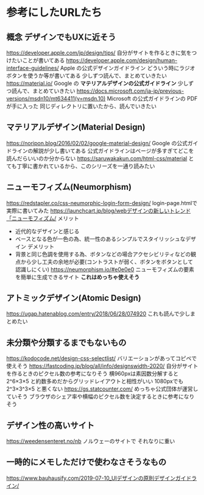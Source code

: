 # 参考にしたURLたち
## 概念 デザインでもUXに近そう
https://developer.apple.com/jp/design/tips/
自分がサイトを作るときに気をつけたいことが書いてある
https://developer.apple.com/design/human-interface-guidelines/
Apple の公式デザインガイドライン
どういう時にラジオボタンを使うか等が書いてある
少しずつ読んで、まとめていきたい
https://material.io/
Google の __マテリアルデザインの公式ガイドライン__
少しずつ読んで、まとめていきたい
https://docs.microsoft.com/ja-jp/previous-versions/msdn10/mt634411(v=msdn.10)
Microsoft の公式ガイドラインの PDF が手に入った
同じディレクトリに置いたから、読んでいきたい

## マテリアルデザイン(Material Design)
https://noripon.blog/2016/02/02/google-material-design/
Google の公式ガイドラインの解説が少し書いてある
公式ガイドラインはページが多すぎてどこを読んだらいいのか分からない
https://saruwakakun.com/html-css/material
とても丁寧に書かれているから、このシリーズを一通り読みたい
## ニューモフィズム(Neumorphism)
https://redstapler.co/css-neumorphic-login-form-design/
login-page.htmlで実際に書いてみた
https://launchcart.jp/blog/webデザインの新しいトレンド「ニューモフィズム/
メリット
- 近代的なデザインと感じる
- ベースとなる色が一色の為、統一性のあるシンプルでスタイリッシュなデザイン
デメリット
- 背景と同じ色調を使用する為、ボタンなどの場合アクセシビリティなどの観点から少し工夫の余地が必要(コントラストが弱く、ボタンをボタンとして認識しにくい)
https://neumorphism.io/#e0e0e0
ニューモフィズムの要素を簡単に生成できるサイト
__これはめっちゃ使えそう__
## アトミックデザイン(Atomic Design)
https://ugap.hatenablog.com/entry/2018/06/28/074920
これも読んで少しまとめたい
## 未分類や分類するまでもないもの
https://kodocode.net/design-css-selectlist/
バリエーションがあってコピペで使えそう
https://fastcoding.jp/blog/all/info/designswidth-2020/
自分がサイトを作るときのピクセル数の参考になりそう
横960pxは素因数分解すると 2^6×3×5 と約数多めだからグリッドレイアウトと相性がいい
1080pxでも 2^3×3^3×5 と悪くない
https://gs.statcounter.com/
めっちゃ公式団体が運営していそう
ブラウザのシェア率や横幅のピクセル数を決定するときに参考になりそう
## デザイン性の高いサイト
https://weedensenteret.no/nb
ノルウェーのサイトで それなりに重い
## 一時的にメモしただけで使わなさそうなもの
https://www.bauhausify.com/2019-07-10_UIデザインの原則デザインガイドライン/
